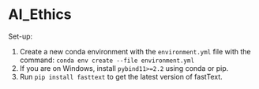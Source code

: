 # AI_Ethics

Set-up:
1. Create a new conda environment with the `environment.yml` file with the command:
	`conda env create --file environment.yml`
2. If you are on Windows, install `pybind11>=2.2` using conda or pip.
3. Run `pip install fasttext` to get the latest version of fastText.